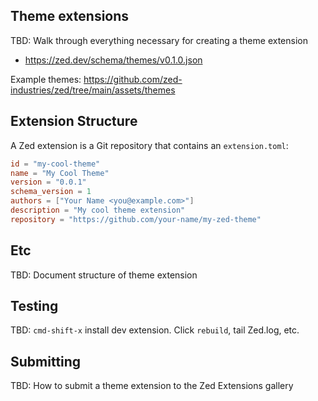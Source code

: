 ## Theme extensions

TBD: Walk through everything necessary for creating a theme extension

- https://zed.dev/schema/themes/v0.1.0.json

Example themes: https://github.com/zed-industries/zed/tree/main/assets/themes

## Extension Structure

A Zed extension is a Git repository that contains an `extension.toml`:

```toml
id = "my-cool-theme"
name = "My Cool Theme"
version = "0.0.1"
schema_version = 1
authors = ["Your Name <you@example.com>"]
description = "My cool theme extension"
repository = "https://github.com/your-name/my-zed-theme"
```

## Etc

TBD: Document structure of theme extension

## Testing

TBD: `cmd-shift-x` install dev extension. Click `rebuild`, tail Zed.log, etc.

## Submitting

TBD: How to submit a theme extension to the Zed Extensions gallery
